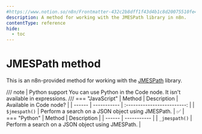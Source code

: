 ```yaml
---
#https://www.notion.so/n8n/Frontmatter-432c2b8dff1f43d4b1c8d20075510fe4
description: A method for working with the JMESPath library in n8n.
contentType: reference
hide:
  - toc
---
```


# JMESPath method

This is an n8n-provided method for working with the [JMESPath](/code/cookbook/jmespath.md) library.

/// note | Python support
You can use Python in the Code node. It isn't available in expressions.
///
=== "JavaScript"
	| Method | Description | Available in Code node? |
	| ------ | ----------- | :-------------------------: |
	| `$jmespath()` | Perform a search on a JSON object using JMESPath. | :white_check_mark: |
=== "Python"
	| Method | Description | 
	| ------ | ----------- | 
	| `_jmespath()` | Perform a search on a JSON object using JMESPath. | 

